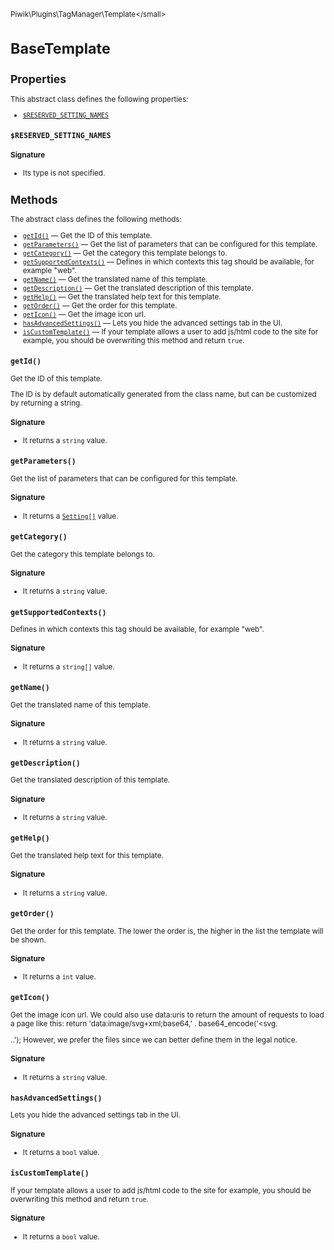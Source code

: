 <small>Piwik\Plugins\TagManager\Template\</small>

BaseTemplate
============

Properties
----------

This abstract class defines the following properties:

- [`$RESERVED_SETTING_NAMES`](#$reserved_setting_names)

<a name="$reserved_setting_names" id="$reserved_setting_names"></a>
<a name="RESERVED_SETTING_NAMES" id="RESERVED_SETTING_NAMES"></a>
### `$RESERVED_SETTING_NAMES`

#### Signature

- Its type is not specified.


Methods
-------

The abstract class defines the following methods:

- [`getId()`](#getid) &mdash; Get the ID of this template.
- [`getParameters()`](#getparameters) &mdash; Get the list of parameters that can be configured for this template.
- [`getCategory()`](#getcategory) &mdash; Get the category this template belongs to.
- [`getSupportedContexts()`](#getsupportedcontexts) &mdash; Defines in which contexts this tag should be available, for example "web".
- [`getName()`](#getname) &mdash; Get the translated name of this template.
- [`getDescription()`](#getdescription) &mdash; Get the translated description of this template.
- [`getHelp()`](#gethelp) &mdash; Get the translated help text for this template.
- [`getOrder()`](#getorder) &mdash; Get the order for this template.
- [`getIcon()`](#geticon) &mdash; Get the image icon url.
- [`hasAdvancedSettings()`](#hasadvancedsettings) &mdash; Lets you hide the advanced settings tab in the UI.
- [`isCustomTemplate()`](#iscustomtemplate) &mdash; If your template allows a user to add js/html code to the site for example, you should be overwriting this method and return `true`.

<a name="getid" id="getid"></a>
<a name="getId" id="getId"></a>
### `getId()`

Get the ID of this template.

The ID is by default automatically generated from the class name, but can be customized by returning a string.

#### Signature

- It returns a `string` value.

<a name="getparameters" id="getparameters"></a>
<a name="getParameters" id="getParameters"></a>
### `getParameters()`

Get the list of parameters that can be configured for this template.

#### Signature

- It returns a [`Setting[]`](../../../../Piwik/Settings/Setting.md) value.

<a name="getcategory" id="getcategory"></a>
<a name="getCategory" id="getCategory"></a>
### `getCategory()`

Get the category this template belongs to.

#### Signature

- It returns a `string` value.

<a name="getsupportedcontexts" id="getsupportedcontexts"></a>
<a name="getSupportedContexts" id="getSupportedContexts"></a>
### `getSupportedContexts()`

Defines in which contexts this tag should be available, for example "web".

#### Signature

- It returns a `string[]` value.

<a name="getname" id="getname"></a>
<a name="getName" id="getName"></a>
### `getName()`

Get the translated name of this template.

#### Signature

- It returns a `string` value.

<a name="getdescription" id="getdescription"></a>
<a name="getDescription" id="getDescription"></a>
### `getDescription()`

Get the translated description of this template.

#### Signature

- It returns a `string` value.

<a name="gethelp" id="gethelp"></a>
<a name="getHelp" id="getHelp"></a>
### `getHelp()`

Get the translated help text for this template.

#### Signature

- It returns a `string` value.

<a name="getorder" id="getorder"></a>
<a name="getOrder" id="getOrder"></a>
### `getOrder()`

Get the order for this template. The lower the order is, the higher in the list the template will be shown.

#### Signature

- It returns a `int` value.

<a name="geticon" id="geticon"></a>
<a name="getIcon" id="getIcon"></a>
### `getIcon()`

Get the image icon url. We could also use data:uris to return the amount of requests to load a page like this:
return 'data:image/svg+xml;base64,' . base64_encode('<svg.

..</svg>');
However, we prefer the files since we can better define them in the legal notice.

#### Signature

- It returns a `string` value.

<a name="hasadvancedsettings" id="hasadvancedsettings"></a>
<a name="hasAdvancedSettings" id="hasAdvancedSettings"></a>
### `hasAdvancedSettings()`

Lets you hide the advanced settings tab in the UI.

#### Signature

- It returns a `bool` value.

<a name="iscustomtemplate" id="iscustomtemplate"></a>
<a name="isCustomTemplate" id="isCustomTemplate"></a>
### `isCustomTemplate()`

If your template allows a user to add js/html code to the site for example, you should be overwriting this
method and return `true`.

#### Signature

- It returns a `bool` value.

